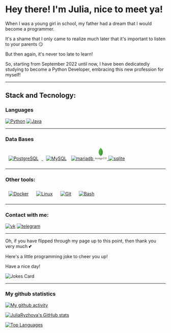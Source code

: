 
Hey there! I'm Julia, nice to meet ya!
============================================================================================================================
When I was a young girl in school, my father had a dream that I would become a programmer.

It's a shame that I only came to realize much later that it's important to listen to your parents :smirk:

But then again, it's never too late to learn!

So, starting from September 2022 until now, I have been dedicatedly studying to become a Python Developer, embracing this new profession for myself!

---


## Stack and Tecnology:

### Languages

<a href="https://www.python.org/" target="_blank" rel="noreferrer"><img src="https://raw.githubusercontent.com/danielcranney/readme-generator/main/public/icons/skills/python-colored.svg" width="50" height="44" alt="Python" /></a>
<a href="https://www.oracle.com/java/" target="_blank" rel="noreferrer"><img src="https://raw.githubusercontent.com/danielcranney/readme-generator/main/public/icons/skills/java-colored.svg" width="44" height="44" alt="Java" /></a>
</p>

---

### Data Bases
<a href="https://www.postgresql.org/" target="_blank"><img style="margin: 10px" src="https://profilinator.rishav.dev/skills-assets/postgresql-original-wordmark.svg" alt="PostgreSQL" height="50" /> 
<a href="https://www.mysql.com/" target="_blank"><img style="margin: 10px" src="https://profilinator.rishav.dev/skills-assets/mysql-original-wordmark.svg" alt="MySQL" height="50" /></a> 
<a href="https://mariadb.org/" target="_blank" rel="noreferrer"> <img src="https://www.vectorlogo.zone/logos/mariadb/mariadb-icon.svg" alt="mariadb" width="40" height="40"/> </a> 
<a href="https://www.mongodb.com/" target="_blank" rel="noreferrer"> <img src="https://raw.githubusercontent.com/devicons/devicon/master/icons/mongodb/mongodb-original-wordmark.svg" alt="mongodb" width="40" height="40"/> </a> 
<a href="https://www.sqlite.org/" target="_blank" rel="noreferrer"> <img src="https://www.vectorlogo.zone/logos/sqlite/sqlite-icon.svg" alt="sqlite" width="40" height="40"/> </a> 

---

### Other tools:

<a href="https://www.docker.com/" target="_blank"><img style="margin: 10px" src="https://profilinator.rishav.dev/skills-assets/docker-original-wordmark.svg" alt="Docker" height="50" /></a>  <a href="https://www.linux.org/" target="_blank"><img style="margin: 10px" src="https://profilinator.rishav.dev/skills-assets/linux-original.svg" alt="Linux" height="50" /></a>  <a href="https://github.com/" target="_blank"><img style="margin: 10px" src="https://profilinator.rishav.dev/skills-assets/git-scm-icon.svg" alt="Git" height="50" /></a> <a href="https://www.gnu.org/software/bash/" target="_blank"><img style="margin: 10px" src="https://profilinator.rishav.dev/skills-assets/gnu_bash-icon.svg" alt="Bash" height="50" /> </a>  

---

### Contact with me:

[<img src='https://cdn.jsdelivr.net/npm/simple-icons@3.0.1/icons/vk.svg' alt='vk' height='50'>](https://vk.com/julys)  [<img src='https://cdn.jsdelivr.net/npm/simple-icons@3.0.1/icons/telegram.svg' alt='telegram' height='50'>](https://t.me/julyss88)    


---

Oh, if you have flipped through my page up to this point, then thank you very much :two_hearts:

Here's a little programming joke to cheer you up!

Have a nice day!

![Jokes Card](https://readme-jokes.vercel.app/api)

---

### My github statistics



[![My github activity ](https://github-readme-activity-graph.vercel.app/graph?username=Ashutosh00710)](https://github.com/ashutosh00710/github-readme-activity-graph)



<a href="http://www.github.com/JuliaRyzhova"><img src="https://github-readme-stats.vercel.app/api?username=JuliaRyzhova&show_icons=true&hide=issues,&count_private=true&title_color=0891b2&text_color=ffffff&icon_color=0891b2&bg_color=1c1917&hide_border=true&show_icons=true" alt="JuliaRyzhova's GitHub stats" /></a>



<a href="https://github.com/JuliaRyzhova" align="left"><img src="https://github-readme-stats.vercel.app/api/top-langs/?username=JuliaRyzhova&langs_count=10&title_color=0891b2&text_color=ffffff&icon_color=0891b2&bg_color=1c1917&hide_border=true&locale=en&custom_title=Top%20%Languages" alt="Top Languages" /></a>
